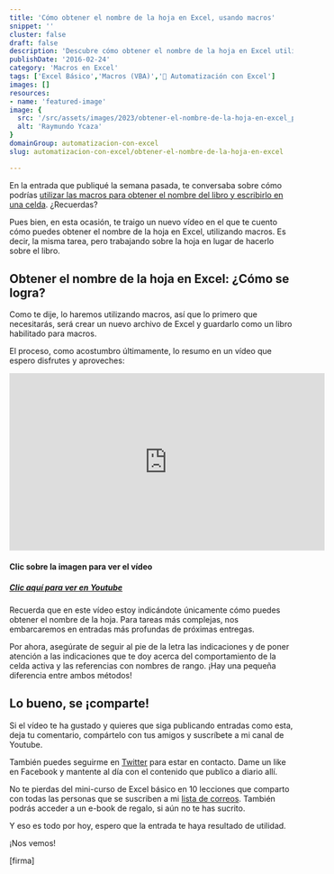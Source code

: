 ```yaml
---
title: 'Cómo obtener el nombre de la hoja en Excel, usando macros'
snippet: ''
cluster: false
draft: false 
description: 'Descubre cómo obtener el nombre de la hoja en Excel utilizando macros. Simplifica tu trabajo con esta técnica de automatización.'
publishDate: '2016-02-24'
category: 'Macros en Excel'
tags: ['Excel Básico','Macros (VBA)','🤖 Automatización con Excel']
images: []
resources: 
- name: 'featured-image'
image: {
  src: '/src/assets/images/2023/obtener-el-nombre-de-la-hoja-en-excel_portada.png',
  alt: 'Raymundo Ycaza'
}
domainGroup: automatizacion-con-excel
slug: automatizacion-con-excel/obtener-el-nombre-de-la-hoja-en-excel

---
```


En la entrada que publiqué la semana pasada, te conversaba sobre cómo podrías [utilizar las macros para obtener el nombre del libro y escribirlo en una celda](http://raymundoycaza.com/como-obtener-el-nombre-de-archivo-en-excel-usando-macros/). ¿Recuerdas?

Pues bien, en esta ocasión, te traigo un nuevo vídeo en el que te cuento cómo puedes obtener el nombre de la hoja en Excel, utilizando macros. Es decir, la misma tarea, pero trabajando sobre la hoja en lugar de hacerlo sobre el libro.

## Obtener el nombre de la hoja en Excel: ¿Cómo se logra?

Como te dije, lo haremos utilizando macros, así que lo primero que necesitarás, será crear un nuevo archivo de Excel y guardarlo como un libro habilitado para macros.

El proceso, como acostumbro últimamente, lo resumo en un vídeo que espero disfrutes y aproveches:

<iframe src="https://www.youtube.com/embed/UJrci2X9mT0?showinfo=0" allowfullscreen="allowfullscreen" width="560" height="315" frameborder="0"></iframe>

#### Clic sobre la imagen para ver el vídeo

##### [Clic aquí para ver en Youtube](https://www.youtube.com/watch?v=UJrci2X9mT0)

Recuerda que en este vídeo estoy indicándote únicamente cómo puedes obtener el nombre de la hoja. Para tareas más complejas, nos embarcaremos en entradas más profundas de próximas entregas.

Por ahora, asegúrate de seguir al pie de la letra las indicaciones y de poner atención a las indicaciones que te doy acerca del comportamiento de la celda activa y las referencias con nombres de rango. ¡Hay una pequeña diferencia entre ambos métodos!

## Lo bueno, se ¡comparte!

Si el vídeo te ha gustado y quieres que siga publicando entradas como esta, deja tu comentario, compártelo con tus amigos y suscríbete a mi canal de Youtube.

También puedes seguirme en [Twitter](https://www.twitter.com/RaymundoYcaza) para estar en contacto. Dame un like en Facebook y mantente al día con el contenido que publico a diario allí.

No te pierdas del mini-curso de Excel básico en 10 lecciones que comparto con todas las personas que se suscriben a mi [lista de correos](http://raymundoycaza.com/landing/dominaexcelpasoapaso). También podrás acceder a un e-book de regalo, si aún no te has sucrito.

Y eso es todo por hoy, espero que la entrada te haya resultado de utilidad.

¡Nos vemos!

\[firma\]
